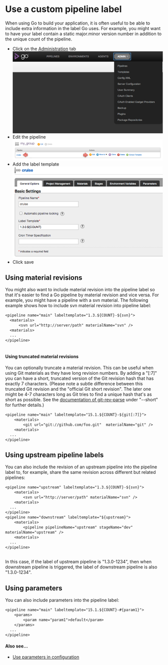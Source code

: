 # Use a custom pipeline label

When using Go to build your application, it is often useful to be able to include extra information in the label Go uses. For example, you might want to have your label contain a static major.minor version number in addition to the unique count of the pipeline.

-   Click on the [Administration](../navigation/administration_page.html) tab
![](../resources/images/topnav_admin.png)
-   Edit the pipeline
![](../resources/images/2_edit_pipeline.png)
-   Add the label template
![](../resources/images/3_add_label_ui.png)
-   Click save

## Using material revisions

You might also want to include material revision into the pipeline label so that it's easier to find a Go pipeline by material revision and vice versa. For example, you might have a pipeline with a svn material. The following example shows how to include svn material revision into pipeline label:

``` {.code}
<pipeline name="main" labeltemplate="1.3.${COUNT}-${svn}">
  <materials>
      <svn url="http://server/path" materialName="svn" />
  <materials>
  ...
</pipeline>
  
```

#### Using truncated material revisions

You can optionally truncate a material revision.
This can be useful when using Git materials as they have long revision numbers.
By adding a "[:7]" you can have a short, truncated version of the Git revision hash that has exactly 7 characters.
(Please note a subtle difference between this truncated Git revision and the "official Git short revision".
The later one might be 4-7 characters long as Git tries to find a unique hash that's as short as possible. See the
[documentation of git-rev-parse](https://www.kernel.org/pub/software/scm/git/docs/git-rev-parse.html)
under "--short" for further details.)

``` {.code}
<pipeline name="main" labeltemplate="15.1.${COUNT}-${git[:7]}">
    <materials>
        <git url="git://github.com/foo.git"  materialName="git" />
    <materials>
  ...
</pipeline>

```

## Using upstream pipeline labels

You can also include the revision of an upstream pipeline into the pipeline label to, for example, share the same revision across different but related pipelines:

``` {.code}
<pipeline name="upstream" labeltemplate="1.3.${COUNT}-${svn}">
    <materials>
        <svn url="http://server/path" materialName="svn" />
    <materials>
  ...
</pipeline>
<pipeline name="downstream" labeltemplate="${upstream}">
    <materials>
        <pipeline pipelineName="upstream" stageName="dev" materialName="upstream" />
    <materials>
  ...
</pipeline>
  
```

In this case, if the label of upstream pipeline is "1.3.0-1234", then when downstream pipeline is triggered, the label of downstream pipeline is also "1.3.0-1234".

## Using parameters

You can also include parameters into the pipeline label:
``` {.code}
<pipeline name="main" labeltemplate="15.1.${COUNT}-#{param1}">
    <params>
        <param name="param1">default</param>
    </params>
  ...
</pipeline>

```

#### Also see...

-   [Use parameters in configuration](admin_use_parameters_in_configuration.md)
